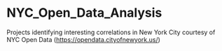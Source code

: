 # NYC_Open_Data_Analysis
Projects identifying interesting correlations in New York City courtesy of NYC Open Data (https://opendata.cityofnewyork.us/)
